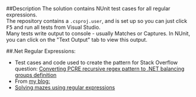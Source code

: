 ##Description
The solution contains NUnit test cases for all regular expressions.  
The repository contains a `.csproj.user`, and is set up so you can just click <kbd>F5</kbd> and run all tests from Visual Studio.  
Many tests write output to console - usually Matches or Captures. In NUnit, you can click on the "Text Output" tab to view this output.

##.Net Regular Expressions:

* Test cases and code used to create the pattern for Stack Overflow question: [
Converting PCRE recursive regex pattern to .NET balancing groups definition
](http://stackoverflow.com/a/20644634/7586)
* From [my blog:](https://kobikobi.wordpress.com/)
 * [Solving mazes using regular expressions](https://kobikobi.wordpress.com/2013/07/06/solving-mazes-using-regular-expressions/)

